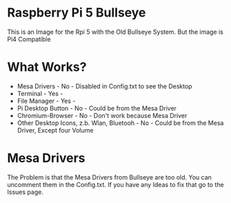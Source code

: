 # Raspberry Pi 5 Bullseye
This is an Image for the Rpi 5 with the Old Bullseye System. But the image is Pi4 Compatible

# What Works?
- Mesa Drivers - No - Disabled in Config.txt to see the Desktop
- Terminal - Yes -
- File Manager - Yes -
- Pi Desktop Button - No - Could be from the Mesa Driver
- Chromium-Browser - No - Don't work because Mesa Driver
- Other Desktop Icons, z.b. Wlan, Bluetooh - No - Could be from the Mesa Driver, Except four Volume

# Mesa Drivers
The Problem is that the Mesa Drivers from Bullseye are too old.
You can uncomment them in the Config.txt.
If you have any Ideas to fix that go to the Issues page.

